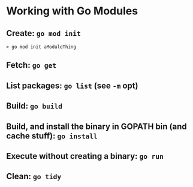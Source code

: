 # Working with Go Modules

## Create: `go mod init`

```
> go mod init aModuleThing
```

## Fetch: `go get`

## List packages: `go list` (see `-m` opt)

## Build: `go build` 

## Build, and install the binary in GOPATH bin (and cache stuff): `go install`

## Execute without creating a binary: `go run` 

## Clean: `go tidy`
